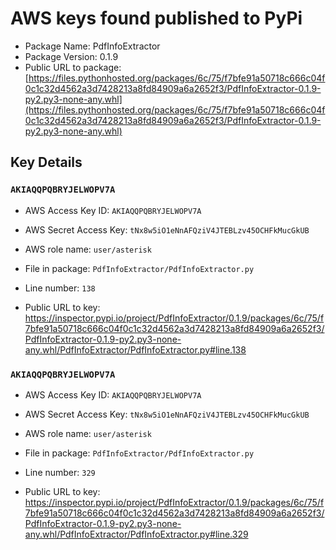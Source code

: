 # AWS keys found published to PyPi

* Package Name: PdfInfoExtractor
* Package Version: 0.1.9
* Public URL to package: [https://files.pythonhosted.org/packages/6c/75/f7bfe91a50718c666c04f0c1c32d4562a3d7428213a8fd84909a6a2652f3/PdfInfoExtractor-0.1.9-py2.py3-none-any.whl](https://files.pythonhosted.org/packages/6c/75/f7bfe91a50718c666c04f0c1c32d4562a3d7428213a8fd84909a6a2652f3/PdfInfoExtractor-0.1.9-py2.py3-none-any.whl)

## Key Details

### `AKIAQQPQBRYJELWOPV7A`

* AWS Access Key ID: `AKIAQQPQBRYJELWOPV7A`
* AWS Secret Access Key: `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` 
* AWS role name: `user/asterisk`
* File in package: `PdfInfoExtractor/PdfInfoExtractor.py`
* Line number: `138`

* Public URL to key: https://inspector.pypi.io/project/PdfInfoExtractor/0.1.9/packages/6c/75/f7bfe91a50718c666c04f0c1c32d4562a3d7428213a8fd84909a6a2652f3/PdfInfoExtractor-0.1.9-py2.py3-none-any.whl/PdfInfoExtractor/PdfInfoExtractor.py#line.138



### `AKIAQQPQBRYJELWOPV7A`

* AWS Access Key ID: `AKIAQQPQBRYJELWOPV7A`
* AWS Secret Access Key: `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` 
* AWS role name: `user/asterisk`
* File in package: `PdfInfoExtractor/PdfInfoExtractor.py`
* Line number: `329`

* Public URL to key: https://inspector.pypi.io/project/PdfInfoExtractor/0.1.9/packages/6c/75/f7bfe91a50718c666c04f0c1c32d4562a3d7428213a8fd84909a6a2652f3/PdfInfoExtractor-0.1.9-py2.py3-none-any.whl/PdfInfoExtractor/PdfInfoExtractor.py#line.329


